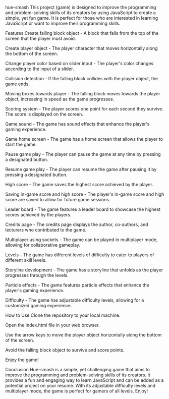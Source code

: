 hue-smash
This project (game) is designed to improve the programming and problem-solving skills of its creators by using JavaScript to create a simple, yet fun game. It is perfect for those who are interested in learning JavaScript or want to improve their programming skills.

Features
Create falling block object - A block that falls from the top of the screen that the player must avoid.

Create player object - The player character that moves horizontally along the bottom of the screen.

Change player color based on slider input - The player's color changes according to the input of a slider.

Collision detection - If the falling block collides with the player object, the game ends.

Moving boxes towards player - The falling block moves towards the player object, increasing in speed as the game progresses.

Scoring system - The player scores one point for each second they survive. The score is displayed on the screen.

Game sound - The game has sound effects that enhance the player's gaming experience.

Game home screen - The game has a home screen that allows the player to start the game.

Pause game play - The player can pause the game at any time by pressing a designated button.

Resume game play - The player can resume the game after pausing it by pressing a designated button.

High score - The game saves the highest score achieved by the player.

Saving in-game score and high score - The player's in-game score and high score are saved to allow for future game sessions.

Leader board - The game features a leader board to showcase the highest scores achieved by the players.

Credits page - The credits page displays the author, co-authors, and lecturers who contributed to the game.

Multiplayer using sockets - The game can be played in multiplayer mode, allowing for collaborative gameplay.

Levels - The game has different levels of difficulty to cater to players of different skill levels.

Storyline development - The game has a storyline that unfolds as the player progresses through the levels.

Particle effects - The game features particle effects that enhance the player's gaming experience.

Difficulty - The game has adjustable difficulty levels, allowing for a customized gaming experience.

How to Use
Clone the repository to your local machine.

Open the index.html file in your web browser.

Use the arrow keys to move the player object horizontally along the bottom of the screen.

Avoid the falling block object to survive and score points.

Enjoy the game!

Conclusion
Hue-smash is a simple, yet challenging game that aims to improve the programming and problem-solving skills of its creators. It provides a fun and engaging way to learn JavaScript and can be added as a potential project on your resume. With its adjustable difficulty levels and multiplayer mode, the game is perfect for gamers of all levels. Enjoy!
